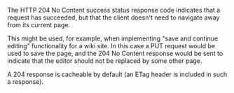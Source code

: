 The HTTP 204 No Content success status response code
indicates that a request has succeeded, but that the client doesn't need to navigate away
from its current page.


This might be used, for example, when implementing "save and continue editing" functionality for a wiki site.
In this case a PUT request would be used to save the page, and the 204 No Content response
would be sent to indicate that the editor should not be replaced by some other page.

A 204 response is cacheable by default (an ETag header is included in such a response).

